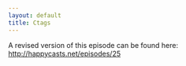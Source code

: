```yaml
---
layout: default
title: Ctags
---
```


A revised version of this episode can be found here:
<http://happycasts.net/episodes/25>
